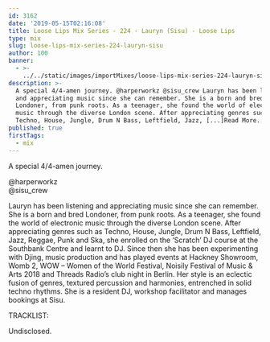 ```yaml
---
id: 3162
date: '2019-05-15T02:16:08'
title: Loose Lips Mix Series - 224 - Lauryn (Sisu) - Loose Lips
type: mix
slug: loose-lips-mix-series-224-lauryn-sisu
author: 100
banner:
  - >-
    ../../static/images/importMixes/loose-lips-mix-series-224-lauryn-sisu/image3162.jpeg
description: >-
  A special 4/4-amen journey. @harperworkz @sisu_crew Lauryn has been listening
  and appreciating music since she can remember. She is a born and bred
  Londoner, from punk roots. As a teenager, she found the world of electronic
  music through the diverse London scene. After appreciating genres such as
  Techno, House, Jungle, Drum N Bass, Leftfield, Jazz, [...]Read More...
published: true
firstTags:
  - mix
---
```

A special 4/4-amen journey.

@harperworkz  
@sisu\_crew

Lauryn has been listening and appreciating music since she can remember. She is a born and bred Londoner, from punk roots. As a teenager, she found the world of electronic music through the diverse London scene. After appreciating genres such as Techno, House, Jungle, Drum N Bass, Leftfield, Jazz, Reggae, Punk and Ska, she enrolled on the ‘Scratch’ DJ course at the Southbank Centre and learnt to DJ. Since then she has been experimenting with Djing, music production and has played events at Hackney Showroom, Womb 2, WOW – Women of the World Festival, Noisily Festival of Music & Arts 2018 and Threads Radio’s club night in Berlin. Her style is an eclectic fusion of genres, textured percussion and harmonies, entrenched in solid techno rhythms. She is a resident DJ, workshop facilitator and manages bookings at Sisu.

TRACKLIST:

Undisclosed.